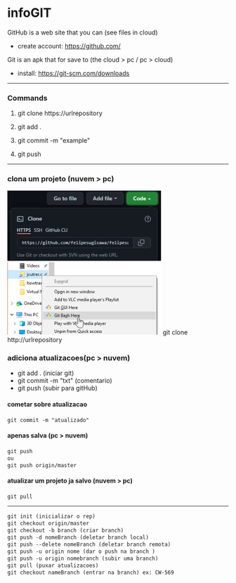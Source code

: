 # infoGIT

GitHub is a web site that you can (see files in cloud)                                                                                                                       
- create account: https://github.com/                                                                                                                                           
 
Git is an  apk that for save to (the cloud > pc / pc > cloud)                                                                                                                               
- install: https://git-scm.com/downloads
------------------------------------------------------------------------------------------------------------------------------                                                                                                                                                                                 
### Commands
1. git clone https://urlrepository

2. git add .
3. git commit -m "example"
4. git push
                                                                                                                                                                                 
------------------------------------------------------------------------------------------------------------------------------                                                                                                                                                                                                                 
### clona um projeto (nuvem > pc)
  <img src="./img/gitclone.PNG" width="350" title="hover text">
  <img src="./img/gitBash.png" width="350" title="hover text">
git clone http://urlrepository

### adiciona atualizacoes(pc > nuvem)
- git add . (iniciar git)
- git commit -m "txt" (comentario)
- git push (subir para gitHub)

#### cometar sobre atualizacao
```
git commit -m "atualizado"
```
#### apenas salva (pc > nuvem)
```
git push 
ou
git push origin/master
```
#### atualizar um projeto ja salvo (nuvem > pc)
```
git pull
```
------------------------------------------------------------------------------------------------------------------------------
                                                                                                                                                                                
```
git init (inicializar o rep)
git checkout origin/master
git checkout -b branch (criar branch)
git push -d nomeBranch (deletar branch local)
git push --delete nomeBranch (deletar branch remota)
git push -u origin nome (dar o push na branch )
git push -u origin nomebranch (subir uma branch)
git pull (puxar atualizacoes)
git checkout nameBranch (entrar na branch) ex: CW-569
```
